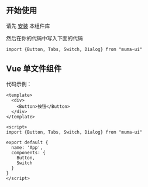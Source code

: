 ## 开始使用

请先 [安装](#/doc/install) 本组件库

然后在你的代码中写入下面的代码

```
import {Button, Tabs, Switch, Dialog} from "muma-ui"
```

## Vue 单文件组件

代码示例：
```
<template>
  <div>
    <Button>按钮</Button>
  </div>
</template>

<script>
import {Button, Tabs, Switch, Dialog} from "muma-ui"

export default {
  name: 'App',
  components: {
    Button,
    Switch
  }
}
</script>
```